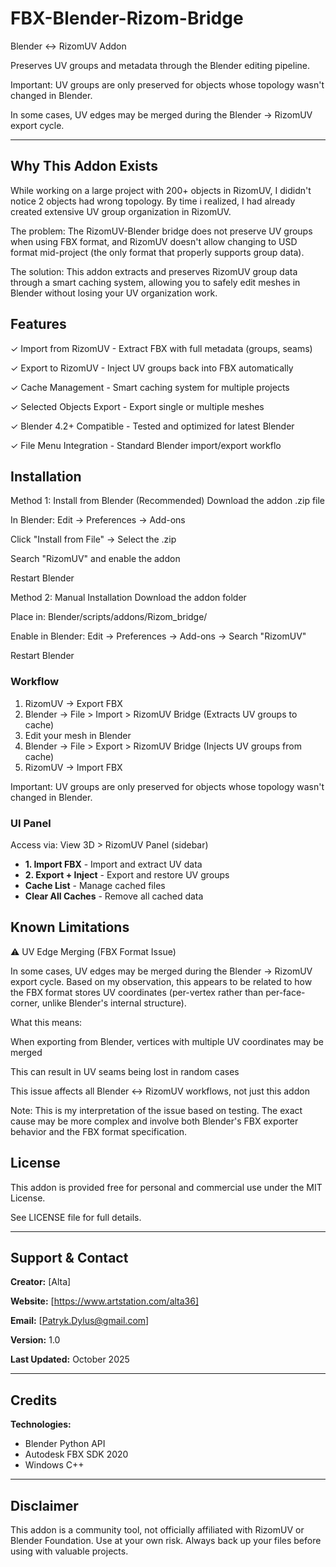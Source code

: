 # FBX-Blender-Rizom-Bridge

Blender ↔ RizomUV Addon 

Preserves UV groups and metadata through the Blender editing pipeline.

Important: UV groups are only preserved for objects whose topology wasn't changed in Blender. 

In some cases, UV edges may be merged during the Blender → RizomUV export cycle.


---

## Why This Addon Exists

While working on a large project with 200+ objects in RizomUV, I dididn't notice 2 objects had wrong topology. By time i realized, I had already created extensive UV group organization in RizomUV.

The problem: The RizomUV-Blender bridge does not preserve UV groups when using FBX format, and RizomUV doesn't allow changing to USD format mid-project (the only format that properly supports group data).

The solution: This addon extracts and preserves RizomUV group data through a smart caching system, allowing you to safely edit meshes in Blender without losing your UV organization work.

## Features

✓ Import from RizomUV - Extract FBX with full metadata (groups, seams)

✓ Export to RizomUV - Inject UV groups back into FBX automatically

✓ Cache Management - Smart caching system for multiple projects

✓ Selected Objects Export - Export single or multiple meshes

✓ Blender 4.2+ Compatible - Tested and optimized for latest Blender

✓ File Menu Integration - Standard Blender import/export workflo


## Installation
Method 1: Install from Blender (Recommended)
Download the addon .zip file

In Blender: Edit → Preferences → Add-ons

Click "Install from File" → Select the .zip

Search "RizomUV" and enable the addon

Restart Blender

Method 2: Manual Installation
Download the addon folder

Place in: Blender/scripts/addons/Rizom_bridge/

Enable in Blender: Edit → Preferences → Add-ons → Search "RizomUV"

Restart Blender

### Workflow

1. RizomUV → Export FBX
2. Blender → File > Import > RizomUV Bridge
   (Extracts UV groups to cache)
3. Edit your mesh in Blender
4. Blender → File > Export > RizomUV Bridge
   (Injects UV groups from cache)
5. RizomUV → Import FBX

Important: UV groups are only preserved for objects whose topology wasn't changed in Blender.

### UI Panel

Access via: View 3D > RizomUV Panel (sidebar)

- **1. Import FBX** - Import and extract UV data
- **2. Export + Inject** - Export and restore UV groups
- **Cache List** - Manage cached files
- **Clear All Caches** - Remove all cached data


## Known Limitations

⚠️ UV Edge Merging (FBX Format Issue)

In some cases, UV edges may be merged during the Blender → RizomUV export cycle. Based on my observation, this appears to be related to how the FBX format stores UV coordinates (per-vertex rather than per-face-corner, unlike Blender's internal structure).

What this means:

When exporting from Blender, vertices with multiple UV coordinates may be merged

This can result in UV seams being lost in random cases

This issue affects all Blender ↔ RizomUV workflows, not just this addon

Note: This is my interpretation of the issue based on testing. The exact cause may be more complex and involve both Blender's FBX exporter behavior and the FBX format specification.


## License
This addon is provided free for personal and commercial use under the MIT License.

See LICENSE file for full details.

---

## Support & Contact

**Creator:** [Alta]  

**Website:** [https://www.artstation.com/alta36]

**Email:** [Patryk.Dylus@gmail.com] 

**Version:** 1.0  

**Last Updated:** October 2025



---

## Credits

**Technologies:**
- Blender Python API
- Autodesk FBX SDK 2020
- Windows C++

---

## Disclaimer

This addon is a community tool, not officially affiliated with RizomUV or Blender Foundation. Use at your own risk. Always back up your files before using with valuable projects.

